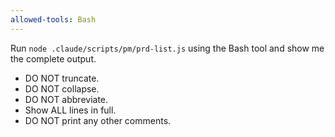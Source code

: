 ```yaml
---
allowed-tools: Bash
---
```


Run `node .claude/scripts/pm/prd-list.js` using the Bash tool and show me the complete output.

- DO NOT truncate.
- DO NOT collapse.
- DO NOT abbreviate.
- Show ALL lines in full.
- DO NOT print any other comments.
